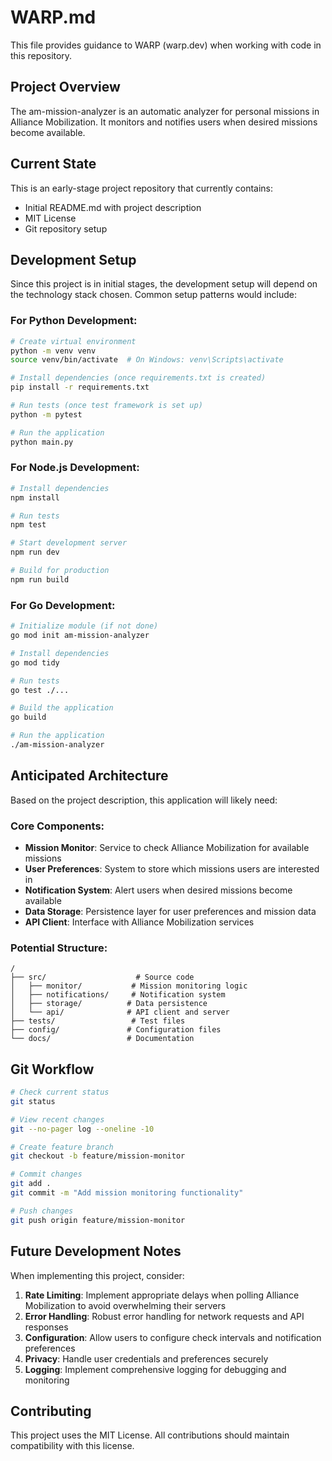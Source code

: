 # WARP.md

This file provides guidance to WARP (warp.dev) when working with code in this repository.

## Project Overview

The am-mission-analyzer is an automatic analyzer for personal missions in Alliance Mobilization. It monitors and notifies users when desired missions become available.

## Current State

This is an early-stage project repository that currently contains:
- Initial README.md with project description
- MIT License
- Git repository setup

## Development Setup

Since this project is in initial stages, the development setup will depend on the technology stack chosen. Common setup patterns would include:

### For Python Development:
```bash
# Create virtual environment
python -m venv venv
source venv/bin/activate  # On Windows: venv\Scripts\activate

# Install dependencies (once requirements.txt is created)
pip install -r requirements.txt

# Run tests (once test framework is set up)
python -m pytest

# Run the application
python main.py
```

### For Node.js Development:
```bash
# Install dependencies
npm install

# Run tests
npm test

# Start development server
npm run dev

# Build for production
npm run build
```

### For Go Development:
```bash
# Initialize module (if not done)
go mod init am-mission-analyzer

# Install dependencies
go mod tidy

# Run tests
go test ./...

# Build the application
go build

# Run the application
./am-mission-analyzer
```

## Anticipated Architecture

Based on the project description, this application will likely need:

### Core Components:
- **Mission Monitor**: Service to check Alliance Mobilization for available missions
- **User Preferences**: System to store which missions users are interested in
- **Notification System**: Alert users when desired missions become available
- **Data Storage**: Persistence layer for user preferences and mission data
- **API Client**: Interface with Alliance Mobilization services

### Potential Structure:
```
/
├── src/                    # Source code
│   ├── monitor/           # Mission monitoring logic
│   ├── notifications/     # Notification system
│   ├── storage/          # Data persistence
│   └── api/              # API client and server
├── tests/                 # Test files
├── config/               # Configuration files
└── docs/                 # Documentation
```

## Git Workflow

```bash
# Check current status
git status

# View recent changes
git --no-pager log --oneline -10

# Create feature branch
git checkout -b feature/mission-monitor

# Commit changes
git add .
git commit -m "Add mission monitoring functionality"

# Push changes
git push origin feature/mission-monitor
```

## Future Development Notes

When implementing this project, consider:

1. **Rate Limiting**: Implement appropriate delays when polling Alliance Mobilization to avoid overwhelming their servers
2. **Error Handling**: Robust error handling for network requests and API responses
3. **Configuration**: Allow users to configure check intervals and notification preferences
4. **Privacy**: Handle user credentials and preferences securely
5. **Logging**: Implement comprehensive logging for debugging and monitoring

## Contributing

This project uses the MIT License. All contributions should maintain compatibility with this license.
